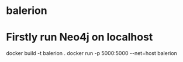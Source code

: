 # balerion
# Firstly run Neo4j on localhost
docker build -t balerion .
docker run -p 5000:5000 --net=host balerion
